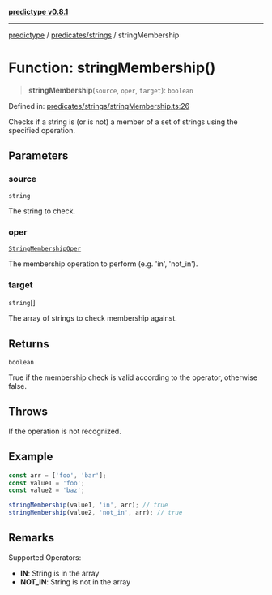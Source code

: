 [**predictype v0.8.1**](../../../README.md)

***

[predictype](../../../modules.md) / [predicates/strings](../README.md) / stringMembership

# Function: stringMembership()

> **stringMembership**(`source`, `oper`, `target`): `boolean`

Defined in: [predicates/strings/stringMembership.ts:26](https://github.com/maduhaime/predictype/blob/2310adbaccb6fbc00cdab8e345e79bd5b09e40f5/src/predicates/strings/stringMembership.ts#L26)

Checks if a string is (or is not) a member of a set of strings using the specified operation.

## Parameters

### source

`string`

The string to check.

### oper

[`StringMembershipOper`](../../../strings/enums/type-aliases/StringMembershipOper.md)

The membership operation to perform (e.g. 'in', 'not_in').

### target

`string`[]

The array of strings to check membership against.

## Returns

`boolean`

True if the membership check is valid according to the operator, otherwise false.

## Throws

If the operation is not recognized.

## Example

```ts
const arr = ['foo', 'bar'];
const value1 = 'foo';
const value2 = 'baz';

stringMembership(value1, 'in', arr); // true
stringMembership(value2, 'not_in', arr); // true
```

## Remarks

Supported Operators:
- **IN**: String is in the array
- **NOT_IN**: String is not in the array
